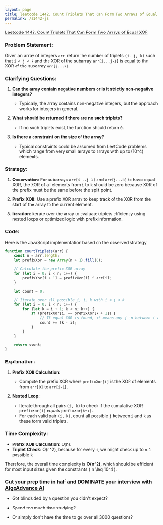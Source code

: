 ```yaml
---
layout: page
title: leetcode 1442. Count Triplets That Can Form Two Arrays of Equal XOR
permalink: /s1442-js
---
```

[Leetcode 1442. Count Triplets That Can Form Two Arrays of Equal XOR](https://algoadvance.github.io/algoadvance/l1442)
### Problem Statement:
Given an array of integers `arr`, return the number of triplets `(i, j, k)` such that `i < j < k` and the XOR of the subarray `arr[i...j-1]` is equal to the XOR of the subarray `arr[j...k]`.

### Clarifying Questions:
1. **Can the array contain negative numbers or is it strictly non-negative integers?**
   - Typically, the array contains non-negative integers, but the approach works for integers in general.
  
2. **What should be returned if there are no such triplets?**
   - If no such triplets exist, the function should return `0`.

3. **Is there a constraint on the size of the array?**
   - Typical constraints could be assumed from LeetCode problems which range from very small arrays to arrays with up to \(10^4\) elements.

### Strategy:
1. **Observation**: For subarrays `arr[i...j-1]` and `arr[j...k]` to have equal XOR, the XOR of all elements from `i` to `k` should be zero because XOR of the prefix must be the same before the split point.
   
2. **Prefix XOR**: Use a prefix XOR array to keep track of the XOR from the start of the array to the current element.

3. **Iteration**: Iterate over the array to evaluate triplets efficiently using nested loops or optimized logic with prefix information.

### Code:
Here is the JavaScript implementation based on the observed strategy:

```javascript
function countTriplets(arr) {
    const n = arr.length;
    let prefixXor = new Array(n + 1).fill(0);

    // Calculate the prefix XOR array
    for (let i = 0; i < n; i++) {
        prefixXor[i + 1] = prefixXor[i] ^ arr[i];
    }

    let count = 0;

    // Iterate over all possible i, j, k with i < j < k
    for (let i = 0; i < n; i++) {
        for (let k = i + 1; k < n; k++) {
            if (prefixXor[i] == prefixXor[k + 1]) {
                // If equal XOR is found, it means any j in between i and k is valid
                count += (k - i);
            }
        }
    }

    return count;
}
```

### Explanation:
1. **Prefix XOR Calculation**:
   - Compute the prefix XOR where `prefixXor[i]` is the XOR of elements from `arr[0]` to `arr[i-1]`.
  
2. **Nested Loop**:
   - Iterate through all pairs `(i, k)` to check if the cumulative XOR `prefixXor[i]` equals `prefixXor[k+1]`.
   - For each valid pair `(i, k)`, count all possible `j` between `i` and `k` as these form valid triplets.

### Time Complexity:
- **Prefix XOR Calculation**: O(n).
- **Triplet Check**: O(n^2), because for every `i`, we might check up to `n-1` possible `k`.
  
Therefore, the overall time complexity is **O(n^2)**, which should be efficient for most input sizes given the constraints \( n \leq 10^4 \).


### Cut your prep time in half and DOMINATE your interview with [AlgoAdvance AI](https://algoAdvance.com)

- Got blindsided by a question you didn't expect?

- Spend too much time studying?

- Or simply don't have the time to go over all 3000 questions?

